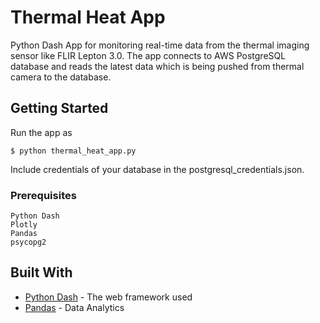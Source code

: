 # Thermal Heat App

Python Dash App for monitoring real-time data from the thermal imaging sensor like FLIR Lepton 3.0. The app connects to AWS PostgreSQL database and reads the latest data which is being pushed from thermal camera to the database. 

## Getting Started

Run the app as

```
$ python thermal_heat_app.py
```
Include credentials of your database in the postgresql_credentials.json.

### Prerequisites

```
Python Dash
Plotly
Pandas
psycopg2
```

## Built With

* [Python Dash](https://plot.ly/products/dash/) - The web framework used
* [Pandas](https://pandas.pydata.org/) - Data Analytics
